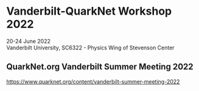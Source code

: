 # Vanderbilt-QuarkNet Workshop 2022
20-24 June 2022<br>
Vanderbilt University, SC6322 - Physics Wing of Stevenson Center<br>

## QuarkNet.org Vanderbilt Summer Meeting 2022
https://www.quarknet.org/content/vanderbilt-summer-meeting-2022 <br>

